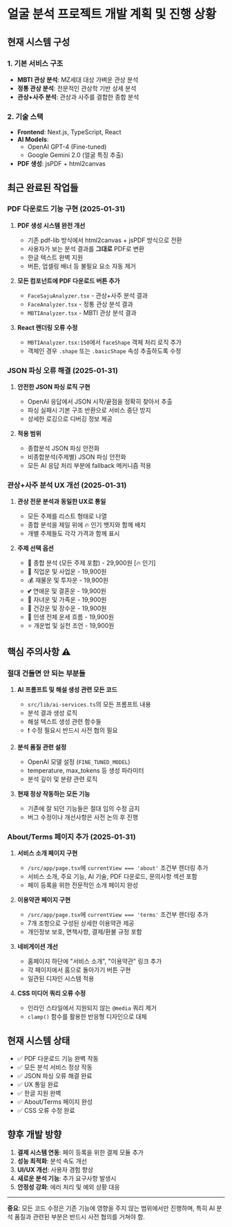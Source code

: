 # 얼굴 분석 프로젝트 개발 계획 및 진행 상황

## 현재 시스템 구성

### 1. 기본 서비스 구조
- **MBTI 관상 분석**: MZ세대 대상 가벼운 관상 분석
- **정통 관상 분석**: 전문적인 관상학 기반 상세 분석  
- **관상+사주 분석**: 관상과 사주를 결합한 종합 분석

### 2. 기술 스택
- **Frontend**: Next.js, TypeScript, React
- **AI Models**: 
  - OpenAI GPT-4 (Fine-tuned)
  - Google Gemini 2.0 (얼굴 특징 추출)
- **PDF 생성**: jsPDF + html2canvas

## 최근 완료된 작업들

### PDF 다운로드 기능 구현 (2025-01-31)
1. **PDF 생성 시스템 완전 개선**
   - 기존 pdf-lib 방식에서 html2canvas + jsPDF 방식으로 전환
   - 사용자가 보는 분석 결과를 **그대로** PDF로 변환
   - 한글 텍스트 완벽 지원
   - 버튼, 업셀링 배너 등 불필요 요소 자동 제거

2. **모든 컴포넌트에 PDF 다운로드 버튼 추가**
   - `FaceSajuAnalyzer.tsx` - 관상+사주 분석 결과
   - `FaceAnalyzer.tsx` - 정통 관상 분석 결과  
   - `MBTIAnalyzer.tsx` - MBTI 관상 분석 결과

3. **React 렌더링 오류 수정**
   - `MBTIAnalyzer.tsx:150`에서 `faceShape` 객체 처리 로직 추가
   - 객체인 경우 `.shape` 또는 `.basicShape` 속성 추출하도록 수정

### JSON 파싱 오류 해결 (2025-01-31)
1. **안전한 JSON 파싱 로직 구현**
   - OpenAI 응답에서 JSON 시작/끝점을 정확히 찾아서 추출
   - 파싱 실패시 기본 구조 반환으로 서비스 중단 방지
   - 상세한 로깅으로 디버깅 정보 제공

2. **적용 범위**
   - 종합분석 JSON 파싱 안전화
   - 비종합분석(주제별) JSON 파싱 안전화
   - 모든 AI 응답 처리 부분에 fallback 메커니즘 적용

### 관상+사주 분석 UX 개선 (2025-01-31)
1. **관상 전문 분석과 동일한 UX로 통일**
   - 모든 주제를 리스트 형태로 나열
   - 종합 분석을 제일 위에 🔥 인기 뱃지와 함께 배치
   - 개별 주제들도 각각 가격과 함께 표시

2. **주제 선택 옵션**
   - 🔮 종합 분석 (모든 주제 포함) - 29,900원 [🔥 인기]
   - 💼 직업운 및 사업운 - 19,900원
   - 💰 재물운 및 투자운 - 19,900원
   - 💕 연애운 및 결혼운 - 19,900원
   - 👶 자녀운 및 가족운 - 19,900원
   - 🏥 건강운 및 장수운 - 19,900원
   - 🔮 인생 전체 운세 흐름 - 19,900원
   - ⭐ 개운법 및 실천 조언 - 19,900원

## 핵심 주의사항 ⚠️

### 절대 건들면 안 되는 부분들
1. **AI 프롬프트 및 해설 생성 관련 모든 코드**
   - `src/lib/ai-services.ts`의 모든 프롬프트 내용
   - 분석 결과 생성 로직
   - 해설 텍스트 생성 관련 함수들
   - ❗ 수정 필요시 반드시 사전 협의 필요

2. **분석 품질 관련 설정**
   - OpenAI 모델 설정 (`FINE_TUNED_MODEL`)
   - temperature, max_tokens 등 생성 파라미터
   - 분석 깊이 및 분량 관련 로직

3. **현재 정상 작동하는 모든 기능**
   - 기존에 잘 되던 기능들은 절대 임의 수정 금지
   - 버그 수정이나 개선사항은 사전 논의 후 진행

### About/Terms 페이지 추가 (2025-01-31)
1. **서비스 소개 페이지 구현**
   - `/src/app/page.tsx`에 `currentView === 'about'` 조건부 렌더링 추가
   - 서비스 소개, 주요 기능, AI 기술, PDF 다운로드, 문의사항 섹션 포함
   - 페이 등록을 위한 전문적인 소개 페이지 완성

2. **이용약관 페이지 구현**
   - `/src/app/page.tsx`에 `currentView === 'terms'` 조건부 렌더링 추가
   - 7개 조항으로 구성된 상세한 이용약관 제공
   - 개인정보 보호, 면책사항, 결제/환불 규정 포함

3. **네비게이션 개선**
   - 홈페이지 하단에 "서비스 소개", "이용약관" 링크 추가
   - 각 페이지에서 홈으로 돌아가기 버튼 구현
   - 일관된 디자인 시스템 적용

4. **CSS 미디어 쿼리 오류 수정**
   - 인라인 스타일에서 지원되지 않는 `@media` 쿼리 제거
   - `clamp()` 함수를 활용한 반응형 디자인으로 대체

## 현재 시스템 상태
- ✅ PDF 다운로드 기능 완벽 작동
- ✅ 모든 분석 서비스 정상 작동
- ✅ JSON 파싱 오류 해결 완료
- ✅ UX 통일 완료
- ✅ 한글 지원 완벽
- ✅ About/Terms 페이지 완성
- ✅ CSS 오류 수정 완료

## 향후 개발 방향
1. **결제 시스템 연동**: 페이 등록을 위한 결제 모듈 추가
2. **성능 최적화**: 분석 속도 개선
3. **UI/UX 개선**: 사용자 경험 향상
4. **새로운 분석 기능**: 추가 요구사항 발생시
5. **안정성 강화**: 에러 처리 및 예외 상황 대응

---
**중요**: 모든 코드 수정은 기존 기능에 영향을 주지 않는 범위에서만 진행하며, 특히 AI 분석 품질과 관련된 부분은 반드시 사전 협의를 거쳐야 함.